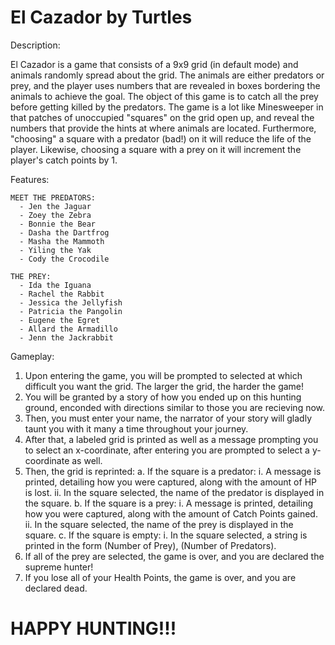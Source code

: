 # El Cazador by Turtles 

Description: 

El Cazador is a game that consists of a 9x9 grid (in default mode) and animals randomly spread about the grid. The animals are either predators or prey, and the player uses numbers that are revealed in boxes bordering the animals to achieve the goal. The object of this game is to catch all the prey before getting killed by the predators. The game is a lot like Minesweeper in that patches of unoccupied "squares" on the grid open up, and reveal the numbers that provide the hints at where animals are located. Furthermore, "choosing" a square with a predator (bad!) on it will reduce the life of the player. Likewise, choosing a square with a prey on it will increment the player's catch points by 1.
   
   
Features: 

    MEET THE PREDATORS: 
      - Jen the Jaguar
      - Zoey the Zebra
      - Bonnie the Bear
      - Dasha the Dartfrog
      - Masha the Mammoth
      - Yiling the Yak
      - Cody the Crocodile
    
    THE PREY: 
      - Ida the Iguana
      - Rachel the Rabbit
      - Jessica the Jellyfish
      - Patricia the Pangolin
      - Eugene the Egret
      - Allard the Armadillo
      - Jenn the Jackrabbit


Gameplay:

1. Upon entering the game, you will be prompted to selected at which difficult you want the grid. The larger the grid, the harder the game!
2. You will be granted by a story of how you ended up on this hunting ground, enconded with directions similar to those you are recieving now. 
3. Then, you must enter your name, the narrator of your story will gladly taunt you with it many a time throughout your journey. 
4. After that, a labeled grid is printed as well as a message prompting you to select an x-coordinate, after entering you are prompted to select a y-coordinate as well. 
5. Then, the grid is reprinted: 
   a. If the square is a predator: 
      i. A message is printed, detailing how you were captured, along with the amount of HP is lost. 
      ii. In the square selected, the name of the predator is displayed in the square. 
   b. If the square is a prey: 
      i. A message is printed, detailing how you were captured, along with the amount of Catch Points gained. 
      ii. In the square selected, the name of the prey is displayed in the square.
   c. If the square is empty: 
      i. In the square selected, a string is printed in the form (Number of Prey), (Number of Predators). 
6. If all of the prey are selected, the game is over, and you are declared the supreme hunter!
7. If you lose all of your Health Points, the game is over, and you are declared dead. 

# HAPPY HUNTING!!!
